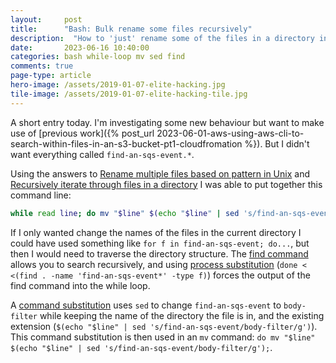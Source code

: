 ```yaml
---
layout: 	post
title:  	"Bash: Bulk rename some files recursively"
description:  "How to 'just' rename some of the files in a directory in a bash shell (and in the child directories)"
date:   	2023-06-16 10:40:00
categories: bash while-loop mv sed find
comments: true
page-type: article
hero-image: /assets/2019-01-07-elite-hacking.jpg
tile-image: /assets/2019-01-07-elite-hacking-tile.jpg
---
```


A short entry today. I'm investigating some new behaviour but want to make use of [previous work]({% post_url 2023-06-01-aws-using-aws-cli-to-search-within-files-in-an-s3-bucket-pt1-cloudfromation %}). But I didn't want everything called `find-an-sqs-event.*`.

Using the answers to [Rename multiple files based on pattern in Unix](https://stackoverflow.com/questions/1086502/rename-multiple-files-based-on-pattern-in-unix) and [Recursively iterate through files in a directory](https://unix.stackexchange.com/questions/139363/recursively-iterate-through-files-in-a-directory) I was able to put together this command line:

```sh
while read line; do mv "$line" $(echo "$line" | sed 's/find-an-sqs-event/body-filter/g'); done < <(find . -name 'find-an-sqs-event*' -type f)
```

If I only wanted change the names of the files in the current directory I could have used something like `for f in find-an-sqs-event; do...`, but then I would need to traverse the directory structure. The [find command](https://linuxhandbook.com/find-command-examples/) allows you to search recursively, and using [process substitution](https://mywiki.wooledge.org/ProcessSubstitution) (`done < <(find . -name 'find-an-sqs-event*' -type f)`) forces the output of the find command into the while loop.

A [command substitution](https://www.baeldung.com/linux/parameter-expansion-vs-command-substitution#command-substitution) uses `sed` to change `find-an-sqs-event` to `body-filter` while keeping the name of the directory the file is in, and the existing extension (`$(echo "$line" | sed 's/find-an-sqs-event/body-filter/g')`). This command substitution is then used in an `mv` command: `do mv "$line" $(echo "$line" | sed 's/find-an-sqs-event/body-filter/g');`.
